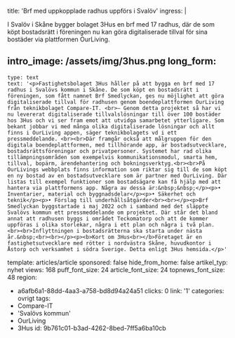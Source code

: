 title: 'Brf med uppkopplade radhus uppförs i Svalöv'
ingress: |
  <p>I Svalöv i Skåne bygger bolaget 3Hus en brf med 17 radhus, där de som köpt bostadsrätt i föreningen nu kan göra digitaliserade tillval för sina bostäder via plattformen OurLiving.
  </p>
  
intro_image: /assets/img/3hus.png
long_form:
  -
    type: text
    text: '<p>Fastighetsbolaget 3Hus håller på att bygga en brf med 17 radhus i Svalövs kommun i Skåne. De som köpt en bostadsrätt i föreningen, som fått namnet Brf Smedlyckan, ges nu möjlighet att göra digitaliserade tillval för radhusen genom boendeplattformen OurLiving från teknikbolaget Compare-IT. <br>– Genom detta projektet så har vi nu levererat digitaliserade tillvalslösningar till över 100 bostäder hos 3Hus och vi ser fram emot att utvidga samarbetet ytterligare. Som bekant jobbar vi med många olika digitaliserade lösningar och allt finns i OurLiving appen, säger teknikbolagets vd i ett pressmeddelande. <br><br>Där framgår också att målgruppen för den digitala boendeplattformen, med tillhörande app, är bostadsutvecklare, bostadsrättsföreningar och privatpersoner. Systemet har rad olika tillämpningsområden som exempelvis kommunikationsmodul, smarta hem, tillval, bopärm, ärendehantering och bokningsverktyg.<br><br>På OurLivings webbplats finns information som riktar sig till de som köpt en ny bostad av en bostadsutvecklare som är partner med OurLiving. Där listas till exempel funktioner som bostadsägare kan få hjälp med att hantera via plattformens app. Några av dessa är:&nbsp;&nbsp;</p><p>• Inventarier, material och byggnadsdelar</p><p>• Säkerhet och teknik</p><p>• Förslag till underhållsåtgärder<br><br></p><p>Brf Smedlyckan byggstartade i maj 2022 och i samband med det släppte Svalövs kommun ett pressmeddelande om projektet. Där står det bland annat att radhusen byggs i området Teckomatorp och att de kommer uppföras i olika storlekar, några i ett plan och några i två plan. <br><br>Inflyttningen i bostadsrätterna ska starta under nästa år.&nbsp;<br><br></p><p><b>Kort om 3Hus<br></b>Företaget är en fastighetsutvecklare med rötter i nordvästra Skåne, huvudkontor i Åstorp och verksamhet i södra Sverige. Detta enligt 3Hus hemsida.</p>'
template: articles/article
sponsored: false
hide_from_home: false
artikel_typ: nyhet
views: 168
puff_font_size: 24
article_font_size: 24
topnews_font_size: 48
region:
  - a6afb6a1-88dd-4aa3-a758-bd8d94a24a51
clicks: 0
link: '1'
categories: ovrigt
tags:
  - Compare-IT
  - 'Svalövs kommun'
  - OurLiving
  - 3Hus
id: 9b761c01-b3ad-4262-8bed-7ff5a6ba10cb
